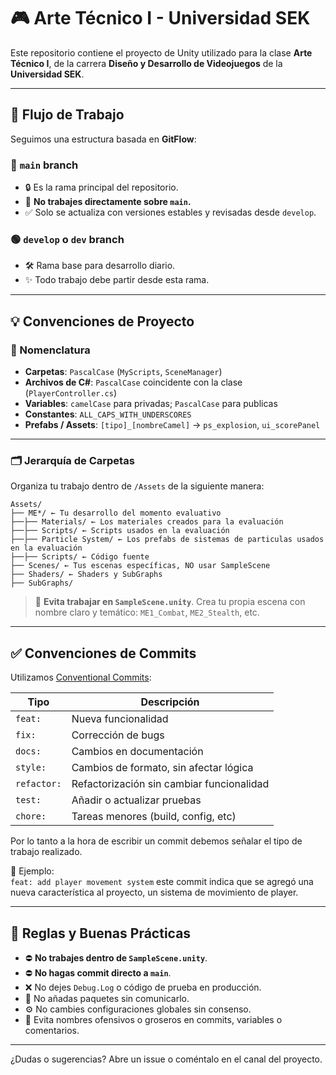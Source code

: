 # 🎮 Arte Técnico I - Universidad SEK

Este repositorio contiene el proyecto de Unity utilizado para la clase **Arte Técnico I**, de la carrera **Diseño y Desarrollo de Videojuegos** de la **Universidad SEK**.

---

## 🚀 Flujo de Trabajo

Seguimos una estructura basada en **GitFlow**:

### 🔵 `main` branch

- 🔒 Es la rama principal del repositorio.
- 🚫 **No trabajes directamente sobre `main`.**
- ✅ Solo se actualiza con versiones estables y revisadas desde `develop`.

### 🟢 `develop` o `dev` branch

- 🛠️ Rama base para desarrollo diario.
- ✨ Todo trabajo debe partir desde esta rama.

---

## 💡 Convenciones de Proyecto

### 🧠 Nomenclatura

- **Carpetas**: `PascalCase` (`MyScripts`, `SceneManager`)
- **Archivos de C#**: `PascalCase` coincidente con la clase (`PlayerController.cs`)
- **Variables**: `camelCase` para privadas; `PascalCase` para publicas
- **Constantes**: `ALL_CAPS_WITH_UNDERSCORES`
- **Prefabs / Assets**: `[tipo]_[nombreCamel]` → `ps_explosion`, `ui_scorePanel`

---

### 🗂️ Jerarquía de Carpetas

Organiza tu trabajo dentro de `/Assets` de la siguiente manera:

    Assets/
    ├── ME*/ ← Tu desarrollo del momento evaluativo
    ├──├── Materials/ ← Los materiales creados para la evaluación
    ├──├── Scripts/ ← Scripts usados en la evaluación
    ├──├── Particle System/ ← Los prefabs de sistemas de particulas usados en la evaluación
    ├──├── Scripts/ ← Código fuente
    ├── Scenes/ ← Tus escenas específicas, NO usar SampleScene
    ├── Shaders/ ← Shaders y SubGraphs
    ├── SubGraphs/

> 📛 **Evita trabajar en `SampleScene.unity`**. Crea tu propia escena con nombre claro y temático: `ME1_Combat`, `ME2_Stealth`, etc.

---

## ✅ Convenciones de Commits

Utilizamos [Conventional Commits](https://www.conventionalcommits.org):

| Tipo        | Descripción                               |
| ----------- | ----------------------------------------- |
| `feat:`     | Nueva funcionalidad                       |
| `fix:`      | Corrección de bugs                        |
| `docs:`     | Cambios en documentación                  |
| `style:`    | Cambios de formato, sin afectar lógica    |
| `refactor:` | Refactorización sin cambiar funcionalidad |
| `test:`     | Añadir o actualizar pruebas               |
| `chore:`    | Tareas menores (build, config, etc)       |

Por lo tanto a la hora de escribir un commit debemos señalar el tipo de trabajo realizado.

📝 Ejemplo:  
`feat: add player movement system` este commit indica que se agregó una nueva característica al proyecto, un sistema de movimiento de player.

---

## 🚫 Reglas y Buenas Prácticas

- ⛔ **No trabajes dentro de `SampleScene.unity`**.
- ⛔ **No hagas commit directo a `main`**.
- ❌ No dejes `Debug.Log` o código de prueba en producción.
- 🔌 No añadas paquetes sin comunicarlo.
- ⚙️ No cambies configuraciones globales sin consenso.
- 🧼 Evita nombres ofensivos o groseros en commits, variables o comentarios.

---

¿Dudas o sugerencias? Abre un issue o coméntalo en el canal del proyecto.
